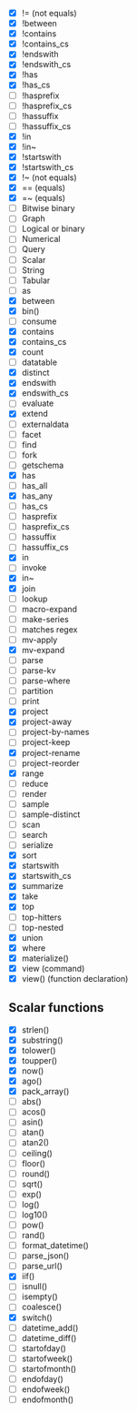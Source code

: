 - [x] != (not equals)
- [x] !between
- [x] !contains
- [x] !contains_cs
- [x] !endswith
- [x] !endswith_cs
- [x] !has
- [x] !has_cs
- [ ] !hasprefix
- [ ] !hasprefix_cs
- [ ] !hassuffix
- [ ] !hassuffix_cs
- [x] !in
- [x] !in~
- [x] !startswith
- [x] !startswith_cs
- [x] !~ (not equals)
- [x] == (equals)
- [x] =~ (equals)
- [ ] Bitwise binary
- [ ] Graph
- [ ] Logical or binary
- [ ] Numerical
- [ ] Query
- [ ] Scalar
- [ ] String
- [ ] Tabular
- [ ] as
- [x] between
- [x] bin()
- [ ] consume
- [x] contains
- [x] contains_cs
- [x] count
- [ ] datatable
- [x] distinct
- [x] endswith
- [x] endswith_cs
- [ ] evaluate
- [x] extend
- [ ] externaldata
- [ ] facet
- [ ] find
- [ ] fork
- [ ] getschema
- [x] has
- [ ] has_all
- [x] has_any
- [ ] has_cs
- [ ] hasprefix
- [ ] hasprefix_cs
- [ ] hassuffix
- [ ] hassuffix_cs
- [x] in
- [ ] invoke
- [x] in~
- [x] join
- [ ] lookup
- [ ] macro-expand
- [ ] make-series
- [ ] matches regex
- [ ] mv-apply
- [x] mv-expand
- [ ] parse
- [ ] parse-kv
- [ ] parse-where
- [ ] partition
- [ ] print
- [x] project
- [x] project-away
- [ ] project-by-names
- [ ] project-keep
- [x] project-rename
- [ ] project-reorder
- [x] range
- [ ] reduce
- [ ] render
- [ ] sample
- [ ] sample-distinct
- [ ] scan
- [ ] search
- [ ] serialize
- [x] sort
- [x] startswith
- [x] startswith_cs
- [x] summarize
- [x] take
- [x] top
- [ ] top-hitters
- [ ] top-nested
- [x] union
- [x] where
- [x] materialize()
- [x] view (command)
- [x] view() (function declaration)

## Scalar functions
- [x] strlen()
- [x] substring()
- [x] tolower()
- [x] toupper()
- [x] now()
- [x] ago()
- [x] pack_array()
- [ ] abs()
- [ ] acos()
- [ ] asin()
- [ ] atan()
- [ ] atan2()
- [ ] ceiling()
- [ ] floor()
- [ ] round()
- [ ] sqrt()
- [ ] exp()
- [ ] log()
- [ ] log10()
- [ ] pow()
- [ ] rand()
- [ ] format_datetime()
- [ ] parse_json()
- [ ] parse_url()
- [x] iif()
- [ ] isnull()
- [ ] isempty()
- [ ] coalesce()
- [x] switch()
- [ ] datetime_add()
- [ ] datetime_diff()
- [ ] startofday()
- [ ] startofweek()
- [ ] startofmonth()
- [ ] endofday()
- [ ] endofweek()
- [ ] endofmonth()
